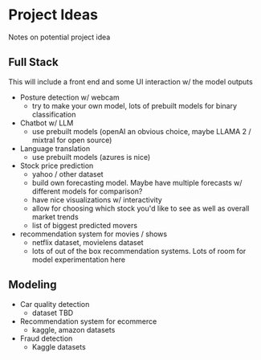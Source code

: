 # Project Ideas

Notes on potential project idea

## Full Stack

This will include a front end and some UI interaction w/ the model outputs

- Posture detection w/ webcam
  - try to make your own model, lots of prebuilt models for binary classification
- Chatbot w/ LLM
  - use prebuilt models (openAI an obvious choice, maybe LLAMA 2 / mixtral for open source)
- Language translation
  - use prebuilt models (azures is nice)
- Stock price prediction
  - yahoo / other dataset
  - build own forecasting model. Maybe have multiple forecasts w/ different models for comparison?
  - have nice visualizations w/ interactivity
  - allow for choosing which stock you'd like to see as well as overall market trends
  - list of biggest predicted movers
- recommendation system for movies / shows
  - netflix dataset, movielens dataset
  - lots of out of the box recommendation systems. Lots of room for model experimentation here

## Modeling

- Car quality detection
  - dataset TBD
- Recommendation system for ecommerce
  - kaggle, amazon datasets
- Fraud detection
  - Kaggle datasets
